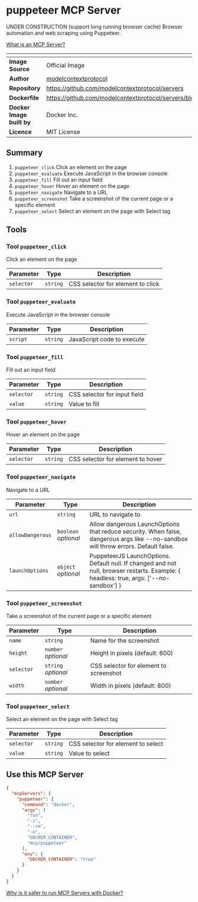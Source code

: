 # puppeteer MCP Server

UNDER CONSTRUCTION (support long running browser cache)
Browser automation and web scraping using Puppeteer.


[What is an MCP Server?](https://www.anthropic.com/news/model-context-protocol)

|<!-- -->|<!-- -->|
|-|-|
**Image Source**|Official Image
|**Author**|[modelcontextprotocol](https://github.com/modelcontextprotocol)
**Repository**|https://github.com/modelcontextprotocol/servers
**Dockerfile**|https://github.com/modelcontextprotocol/servers/blob/2025.4.6/src/puppeteer/Dockerfile
**Docker Image built by**|Docker Inc.
**Licence**|MIT License

## Summary
1. `puppeteer_click` Click an element on the page
1. `puppeteer_evaluate` Execute JavaScript in the browser console
1. `puppeteer_fill` Fill out an input field
1. `puppeteer_hover` Hover an element on the page
1. `puppeteer_navigate` Navigate to a URL
1. `puppeteer_screenshot` Take a screenshot of the current page or a specific element
1. `puppeteer_select` Select an element on the page with Select tag

## Tools

### Tool `puppeteer_click`
Click an element on the page

Parameter|Type|Description
-|-|-
`selector`|`string`|CSS selector for element to click

### Tool `puppeteer_evaluate`
Execute JavaScript in the browser console

Parameter|Type|Description
-|-|-
`script`|`string`|JavaScript code to execute

### Tool `puppeteer_fill`
Fill out an input field

Parameter|Type|Description
-|-|-
`selector`|`string`|CSS selector for input field
`value`|`string`|Value to fill

### Tool `puppeteer_hover`
Hover an element on the page

Parameter|Type|Description
-|-|-
`selector`|`string`|CSS selector for element to hover

### Tool `puppeteer_navigate`
Navigate to a URL

Parameter|Type|Description
-|-|-
`url`|`string`|URL to navigate to
`allowDangerous`|`boolean` *optional*|Allow dangerous LaunchOptions that reduce security. When false, dangerous args like --no-sandbox will throw errors. Default false.
`launchOptions`|`object` *optional*|PuppeteerJS LaunchOptions. Default null. If changed and not null, browser restarts. Example: { headless: true, args: ['--no-sandbox'] }

### Tool `puppeteer_screenshot`
Take a screenshot of the current page or a specific element

Parameter|Type|Description
-|-|-
`name`|`string`|Name for the screenshot
`height`|`number` *optional*|Height in pixels (default: 600)
`selector`|`string` *optional*|CSS selector for element to screenshot
`width`|`number` *optional*|Width in pixels (default: 800)

### Tool `puppeteer_select`
Select an element on the page with Select tag

Parameter|Type|Description
-|-|-
`selector`|`string`|CSS selector for element to select
`value`|`string`|Value to select

## Use this MCP Server

```json
{
  "mcpServers": {
    "puppeteer": {
      "command": "docker",
      "args": [
        "run",
        "-i",
        "--rm",
        "-e",
        "DOCKER_CONTAINER",
        "mcp/puppeteer"
      ],
      "env": {
        "DOCKER_CONTAINER": "true"
      }
    }
  }
}
```

[Why is it safer to run MCP Servers with Docker?](https://www.docker.com/blog/the-model-context-protocol-simplifying-building-ai-apps-with-anthropic-claude-desktop-and-docker/)
